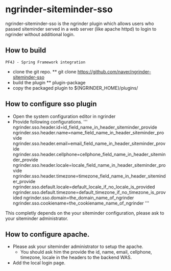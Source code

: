 ngrinder-siteminder-sso
=======================

ngrinder-siteminder-sso is the ngrinder plugin which allows users who passed siteminder served in a web server (like apache httpd) to login to ngrinder without additional login.

## How to build
	PF4J - Spring Framework integration
* clone the git repo.
** git clone https://github.com/naver/ngrinder-siteminder-sso
* build the plugin
** plugin-package
* copy the packaged plugin to ${NGRINDER_HOME}/plugins/

## How to configure sso plugin
* Open the system configuration editor in ngrinder
* Provide following configurations.
'''
ngrinder.sso.header.id=id_field_name_in_header_siteminder_provide
ngrinder.sso.header.name=name_field_name_in_header_siteminder_provide
ngrinder.sso.header.email=email_field_name_in_header_siteminder_provide
ngrinder.sso.header.cellphone=cellphone_field_name_in_header_siteminder_provide
ngrinder.sso.header.locale=locale_field_name_in_header_siteminder_provide
ngrinder.sso.header.timezone=timezone_field_name_in_header_siteminder_provide
ngrinder.sso.default.locale=default_locale_if_no_locale_is_provided
ngrinder.sso.default.timezone=default_timezone_if_no_timezone_is_provided
ngrinder.sso.domain=the_domain_name_of_ngrinder
ngrinder.sso.cookiename=the_cookiename_name_of_ngrinder
'''

This completly depends on the your siteminder configuration, please ask to your siteminder administrator.

## How to configure apache.
* Please ask your siteminder administrator to setup the apache.
  * You should ask him the provide the id, name, email, cellphone, timezone, locale in the headers to the backend WAS.
* Add the local login page.
